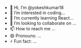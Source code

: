 - 👋 Hi, I’m @yokeshkumar18
- 👀 I’m interested in coding...
- 🌱 I’m currently learning React...
- 💞️ I’m looking to collaborate on ...
- 📫 How to reach me ...
- 😄 Pronouns: ...
- ⚡ Fun fact: ...

<!---
yokeshkumar18/yokeshkumar18 is a ✨ special ✨ repository because its `README.md` (this file) appears on your GitHub profile.
You can click the Preview link to take a look at your changes.
--->
